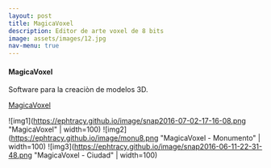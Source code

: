 ```yaml
---
layout: post
title: MagicaVoxel
description: Editor de arte voxel de 8 bits
image: assets/images/12.jpg
nav-menu: true
---
```


#### MagicaVoxel


Software para la creaciòn de modelos 3D.

[MagicaVoxel](https://ephtracy.github.io)

![img1](https://ephtracy.github.io/image/snap2016-07-02-17-16-08.png "MagicaVoxel" | width=100)
![img2](https://ephtracy.github.io/image/monu8.png "MagicaVoxel - Monumento" | width=100)
![img3](https://ephtracy.github.io/image/snap2016-06-11-22-31-48.png "MagicaVoxel - Ciudad" | width=100)
